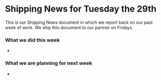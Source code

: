 # Shipping News for Tuesday the 29th

This is our Shipping News document in which we report back on our past week of
work. We ship this document to our partner on Fridays.


### What we did this week

-

### What we are planning for next week

-

